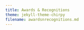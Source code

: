 ```yaml
---
title: Awards & Recognitions
theme: jekyll-theme-chirpy
filename: awardsnrecognitions.md
---
```


<html lang="en">
<head>
    <meta charset="UTF-8">
    <meta name="viewport" content="width=device-width, initial-scale=1.0">
    <title>Awards & Recognitions</title>
    <style>
        body {
            font-family: Arial, sans-serif;
        }

        .navbar {
            overflow: hidden;
            background-color: #333;
        }

        .navbar a {
            float: left;
            display: block;
            color: white;
            text-align: center;
            padding: 14px 20px;
            text-decoration: none;
        }

        .navbar a:hover {
            background-color: #ddd;
            color: black;
        }

        .navbar a.active {
            background-color: #04AA6D;
            color: white;
        }

        .award-section {
            margin-top: 20px;
        }
    </style>
</head>
<body>

    <div class="navbar">
        <a class="active" href="https://ray-islam.github.io/">Home</a>
        <a href="https://ray-islam.github.io/book.html">Books</a>
        <a href="https://ray-islam.github.io/conference.html">Conferences</a>
        <a href="https://ray-islam.github.io/awardsnrecognitions.html">Awards & Recognitions</a>
    </div>

    <h2>Awards & Recognitions</h2>
    <ul>
        <li><a href="#award1">1: Marquis Who's Who 2024-25</a></li>
    </ul>

    <div id="award1" class="award-section">
        <h3>1:Marquis Who's Who 2024-25</h3>

<p style="color: black; font-family: 'Futura', serif; font-size: 16px;">
    Dr. Ray Islam (Dr. Mohammad Rubyet Islam) has been included in Marquis Who's Who. As in all Marquis Who's Who biographical volumes, individuals profiled are selected on the basis of current reference value. Factors such as position, noteworthy accomplishments, visibility, and prominence in a field are all taken into account during the selection process.
    Dr. Islam is a distinguished expert in artificial intelligence and machine learning, specializing in AI ethics, generative AI, computer vision, and natural language processing. He has been an adjunct professor at George Mason University since 2023, teaching courses on generative AI and large language models in the Information Sciences and Technology Department. Additionally, he served as a faculty member in cybersecurity at the University of Maryland Honors College from 2023 to 2024.

    About Marquis Who's Who®:
Since 1899, when A. N. Marquis printed the First Edition of Who's Who in America®, Marquis Who's Who® has chronicled the lives of the most accomplished individuals and innovators from every significant field of endeavor, including politics, business, medicine, law, education, art, religion and entertainment. Who's Who in America® remains an essential biographical source for thousands of researchers, journalists, librarians and executive search firms around the world. The suite of Marquis® publications can be viewed at the official Marquis Who's Who® website, www.marquiswhoswho.com.
</p>
    </div>

   </body>
</html>
